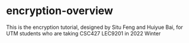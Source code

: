 # encryption-overview
This is the encryption tutorial, designed by Situ Feng and Huiyue Bai, for UTM students who are taking CSC427 LEC9201 in 2022 Winter
